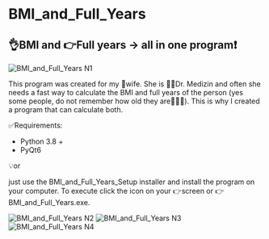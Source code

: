 # BMI_and_Full_Years
## 👌BMI and 👉Full years → all in one program❗

![BMI_and_Full_Years N1](https://user-images.githubusercontent.com/103309335/196673792-30637525-73f3-4644-89c5-d535c96a513a.PNG)

This program was created for my 💍wife. She is 👩‍⚕️Dr. Medizin and often she needs a fast way to calculate the BMI and full years of the person (yes some people, do not remember how old they are🧙🏼‍♂️). This is why I created a program that can calculate both.

✅Requirements:

- Python 3.8 +
- PyQt6

💡or 

just use the BMI_and_Full_Years_Setup installer and install the program on your computer. To execute click the icon on your 👉screen or 👉BMI_and_Full_Years.exe.

![BMI_and_Full_Years N2](https://user-images.githubusercontent.com/103309335/196673797-8cbe8f94-e486-4311-9d79-86c6b26bf477.PNG)
![BMI_and_Full_Years N3](https://user-images.githubusercontent.com/103309335/196673798-5e1d2c88-956e-4155-af3d-e19c468b2f9c.PNG)
![BMI_and_Full_Years N4](https://user-images.githubusercontent.com/103309335/196673800-7d29a9ea-ecc8-47cc-b532-6b39d30f8bd4.PNG)
